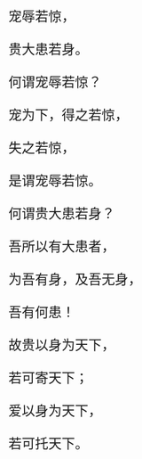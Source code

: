 <font size="5">

宠辱若惊，

贵大患若身。

何谓宠辱若惊？

宠为下，得之若惊，

失之若惊，

是谓宠辱若惊。

何谓贵大患若身？

吾所以有大患者，

为吾有身，及吾无身，

吾有何患！

故贵以身为天下，

若可寄天下；

爱以身为天下，

若可托天下。

</font>

